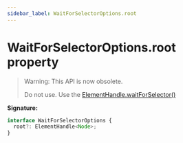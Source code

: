 ```yaml
---
sidebar_label: WaitForSelectorOptions.root
---
```


# WaitForSelectorOptions.root property

> Warning: This API is now obsolete.
>
> Do not use. Use the [ElementHandle.waitForSelector()](./puppeteer.elementhandle.waitforselector.md)

**Signature:**

```typescript
interface WaitForSelectorOptions {
  root?: ElementHandle<Node>;
}
```
